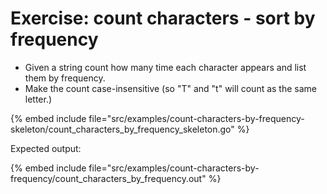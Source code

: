 # Exercise: count characters - sort by frequency

* Given a string count how many time each character appears and list them by frequency.
* Make the count case-insensitive (so "T" and "t" will count as the same letter.)

{% embed include file="src/examples/count-characters-by-frequency-skeleton/count_characters_by_frequency_skeleton.go" %}

Expected output:

{% embed include file="src/examples/count-characters-by-frequency/count_characters_by_frequency.out" %}



